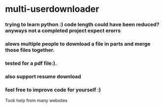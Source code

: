 # multi-userdownloader
### trying to learn python :) code length could have been reduced? anyways not a completed project expect erorrs
### alows multiple people to download a file in parts and merge those files together.
### tested for a pdf file:).
### also support resume download
### feel free to improve code for yourself :)
Took help from many websites
